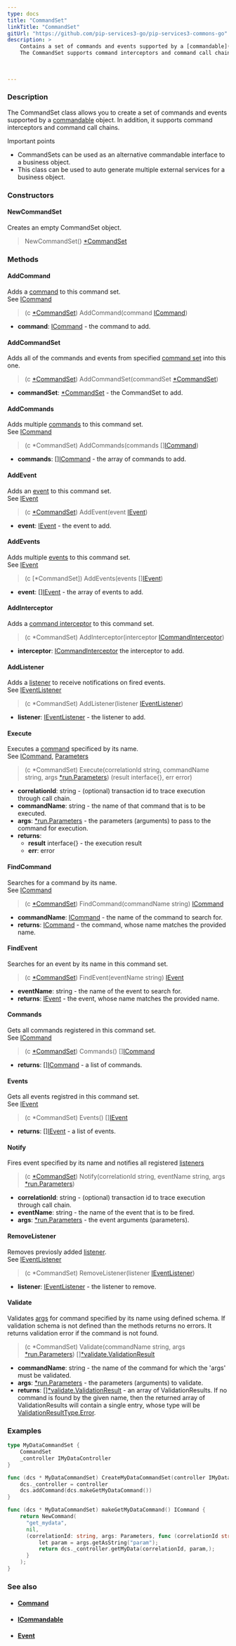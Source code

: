 ```yaml
---
type: docs
title: "CommandSet"
linkTitle: "CommandSet"
gitUrl: "https://github.com/pip-services3-go/pip-services3-commons-go"
description: > 
    Contains a set of commands and events supported by a [commandable](../icommandable) object.
    The CommandSet supports command interceptors and command call chains.
    
 
    
---
```


### Description

The CommandSet class allows you to create a set of commands and events supported by a [commandable](../icommandable) object. In addition, it supports command interceptors and command call chains.

Important points

- CommandSets can be used as an alternative commandable interface to a business object.
- This class can be used to auto generate multiple external services for a business object.

### Constructors

#### NewCommandSet
Creates an empty CommandSet object.

> NewCommandSet() [*CommandSet]()

### Methods

#### AddCommand
Adds a [command](../command) to this command set.  
See [ICommand](../icommand)

> (c [*CommandSet]()) AddCommand(command [ICommand](../icommand))

- **command**: [ICommand](../icommand) - the command to add.

#### AddCommandSet
Adds all of the commands and events from specified [command set](../command_set)
into this one. 

> (c [*CommandSet]()) AddCommandSet(commandSet [*CommandSet]())

- **commandSet**: [*CommandSet]() - the CommandSet to add.

#### AddCommands
Adds multiple [commands](../icommand) to this command set.  
See [ICommand](../icommand)

> (c *CommandSet) AddCommands(commands [][ICommand](../icommand))

- **commands**: [][ICommand](../icommand) - the array of commands to add.


#### AddEvent
Adds an [event](../ievent) to this command set.  
See [IEvent](../ievent)

> (c [*CommandSet]()) AddEvent(event [IEvent](../ievent))

- **event**: [IEvent](../ievent) - the event to add.

#### AddEvents
Adds multiple [events](../ievent) to this command set.  
See [IEvent](../ievent)

> (c [*CommandSet]) AddEvents(events [][IEvent](../ievent))

- **event**: [][IEvent](../ievent) - the array of events to add.

#### AddInterceptor
Adds a [command interceptor](../icommand_interceptor) to this command set.

> (c *CommandSet) AddInterceptor(interceptor [ICommandInterceptor](../icommand_interceptor))

- **interceptor**: [ICommandInterceptor](../icommand_interceptor) the interceptor to add.

#### AddListener
Adds a [listener](../ievent_listener) to receive notifications on fired events.  
See [IEventListener](../ievent_listener)

> (c *CommandSet) AddListener(listener [IEventListener](../ievent_listener))

- **listener**: [IEventListener](../ievent_listener) - the listener to add.

#### Execute
Executes a [command](../icommand) specificed by its name.  
See [ICommand](../icommand), [Parameters](../../run/parameters)

> (c *CommandSet) Execute(correlationId string, commandName string, args [*run.Parameters](../../run/parameters)) (result interface{}, err error)

- **correlationId**: string - (optional) transaction id to trace execution through call chain.
- **commandName**: string - the name of that command that is to be executed.
- **args**: [*run.Parameters](../../run/parameters) - the parameters (arguments) to pass to the command for execution.
- **returns**:
    - **result** interface{} - the execution result
    - **err**: error

#### FindCommand
Searches for a command by its name.  
See [ICommand](../icommand)

> (c [*CommandSet]()) FindCommand(commandName string) [ICommand](../icommand)

- **commandName**: [ICommand](../icommand) - the name of the command to search for.
- **returns**: [ICommand](../icommand) - the command, whose name matches the provided name.

#### FindEvent
Searches for an event by its name in this command set.

> (c [*CommandSet]()) FindEvent(eventName string) [IEvent](../ievent)

- **eventName**: string - the name of the event to search for.
- **returns**: [IEvent](../ievent) - the event, whose name matches the provided name.


#### Commands
Gets all commands registered in this command set.  
See [ICommand](../icommand)

> (c [*CommandSet]()) Commands() [][ICommand](../icommand)

- **returns**: [][ICommand](../icommand) - a list of commands.

#### Events
Gets all events registred in this command set.  
See [IEvent](../ievent)

> (c *CommandSet) Events() [][IEvent](../ievent)

- **returns**: [][IEvent](../ievent) - a list of events.


#### Notify
Fires event specified by its name and notifies all registered
[listeners](../ievent_listener)

> (c [*CommandSet]()) Notify(correlationId string, eventName string, args [*run.Parameters](../../run/parameters))

- **correlationId**: string - (optional) transaction id to trace execution through call chain.
- **eventName**: string - the name of the event that is to be fired.
- **args**: [*run.Parameters](../../run/parameters) - the event arguments (parameters).

#### RemoveListener
Removes previosly added [listener](../ievent_listener).  
See [IEventListener](../ievent_listener)

> (c *CommandSet) RemoveListener(listener [IEventListener](../ievent_listener))

- **listener**: [IEventListener](../ievent_listener) - the listener to remove.

#### Validate
Validates [args](../../run/parameters) for command specified by its name using defined schema.
If validation schema is not defined than the methods returns no errors.
It returns validation error if the command is not found.


> (c *CommandSet) Validate(commandName string, args [*run.Parameters](../../run/parameters)) [][*validate.ValidationResult](../../validate/validation_result)

- **commandName**: string - the name of the command for which the 'args' must be validated.
- **args**: [*run.Parameters](../../run/parameters) - the parameters (arguments) to validate.
- **returns**: [][*validate.ValidationResult](../../validate/validation_result) - an array of ValidationResults. If no command is found by the given name, then the returned array of ValidationResults will contain a single entry, whose type will be [ValidationResultType.Error](../../validate/validation_result_type).

### Examples

```go
type MyDataCommandSet {
    CommandSet
    _controller IMyDataController
}

func (dcs * MyDataCommandSet) CreateMyDataCommandSet(controller IMyDataController) { // Any data controller interface
    dcs._controller = controller
    dcs.addCommand(dcs.makeGetMyDataCommand())
}

func (dcs * MyDataCommandSet) makeGetMyDataCommand() ICommand {
    return NewCommand(
      "get_mydata",
      nil,
      (correlationId: string, args: Parameters, func (correlationId string, args *run.Parameters)(interface{}, err) {
          let param = args.getAsString("param");
          return dcs._controller.getMyData(correlationId, param,);
      }
    );
}

```

### See also
- #### [Command](../command)
- #### [ICommandable](../icommandable)
- #### [Event](../event)
